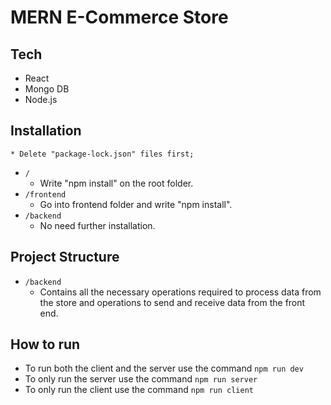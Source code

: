 # MERN E-Commerce Store

## Tech

-   React
-   Mongo DB
-   Node.js


## Installation
    * Delete "package-lock.json" files first;
-   `/`
    -   Write "npm install" on the root folder.
-   `/frontend`
    -   Go into frontend folder and write "npm install".
-   `/backend`
    -   No need further installation.

## Project Structure

-   `/backend`
    -   Contains all the necessary operations required to process data from the store and operations to send and receive data from the front end.


## How to run

-   To run both the client and the server use the command `npm run dev`
-   To only run the server use the command `npm run server`
-   To only run the client use the command `npm run client`
